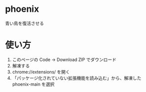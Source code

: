 # phoenix

青い鳥を復活させる

# 使い方

1. このページの Code -> Download ZIP でダウンロード
2. 解凍する
3. chrome://extensions/ を開く
4. 「パッケージ化されていない拡張機能を読み込む」から、解凍した phoenix-main を選択
